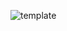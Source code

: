 ![template](https://raw.githubusercontent.com/ShriIraCatalog/resources-two/refs/heads/master/2025/04/20/20250420173241.png)
